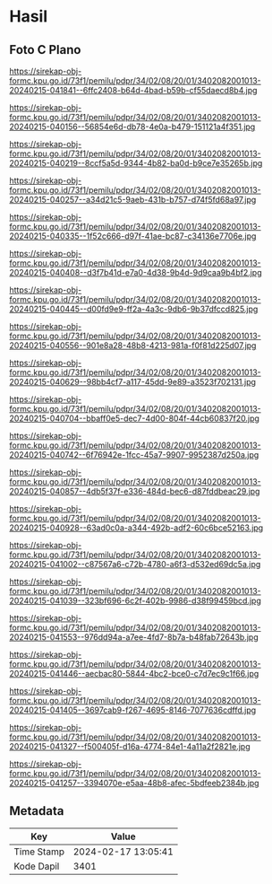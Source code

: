 # Hasil

## Foto C Plano

https://sirekap-obj-formc.kpu.go.id/73f1/pemilu/pdpr/34/02/08/20/01/3402082001013-20240215-041841--6ffc2408-b64d-4bad-b59b-cf55daecd8b4.jpg

https://sirekap-obj-formc.kpu.go.id/73f1/pemilu/pdpr/34/02/08/20/01/3402082001013-20240215-040156--56854e6d-db78-4e0a-b479-151121a4f351.jpg

https://sirekap-obj-formc.kpu.go.id/73f1/pemilu/pdpr/34/02/08/20/01/3402082001013-20240215-040219--8ccf5a5d-9344-4b82-ba0d-b9ce7e35265b.jpg

https://sirekap-obj-formc.kpu.go.id/73f1/pemilu/pdpr/34/02/08/20/01/3402082001013-20240215-040257--a34d21c5-9aeb-431b-b757-d74f5fd68a97.jpg

https://sirekap-obj-formc.kpu.go.id/73f1/pemilu/pdpr/34/02/08/20/01/3402082001013-20240215-040335--1f52c666-d97f-41ae-bc87-c34136e7706e.jpg

https://sirekap-obj-formc.kpu.go.id/73f1/pemilu/pdpr/34/02/08/20/01/3402082001013-20240215-040408--d3f7b41d-e7a0-4d38-9b4d-9d9caa9b4bf2.jpg

https://sirekap-obj-formc.kpu.go.id/73f1/pemilu/pdpr/34/02/08/20/01/3402082001013-20240215-040445--d00fd9e9-ff2a-4a3c-9db6-9b37dfccd825.jpg

https://sirekap-obj-formc.kpu.go.id/73f1/pemilu/pdpr/34/02/08/20/01/3402082001013-20240215-040556--901e8a28-48b8-4213-981a-f0f81d225d07.jpg

https://sirekap-obj-formc.kpu.go.id/73f1/pemilu/pdpr/34/02/08/20/01/3402082001013-20240215-040629--98bb4cf7-a117-45dd-9e89-a3523f702131.jpg

https://sirekap-obj-formc.kpu.go.id/73f1/pemilu/pdpr/34/02/08/20/01/3402082001013-20240215-040704--bbaff0e5-dec7-4d00-804f-44cb60837f20.jpg

https://sirekap-obj-formc.kpu.go.id/73f1/pemilu/pdpr/34/02/08/20/01/3402082001013-20240215-040742--6f76942e-1fcc-45a7-9907-9952387d250a.jpg

https://sirekap-obj-formc.kpu.go.id/73f1/pemilu/pdpr/34/02/08/20/01/3402082001013-20240215-040857--4db5f37f-e336-484d-bec6-d87fddbeac29.jpg

https://sirekap-obj-formc.kpu.go.id/73f1/pemilu/pdpr/34/02/08/20/01/3402082001013-20240215-040928--63ad0c0a-a344-492b-adf2-60c6bce52163.jpg

https://sirekap-obj-formc.kpu.go.id/73f1/pemilu/pdpr/34/02/08/20/01/3402082001013-20240215-041002--c87567a6-c72b-4780-a6f3-d532ed69dc5a.jpg

https://sirekap-obj-formc.kpu.go.id/73f1/pemilu/pdpr/34/02/08/20/01/3402082001013-20240215-041039--323bf696-6c2f-402b-9986-d38f99459bcd.jpg

https://sirekap-obj-formc.kpu.go.id/73f1/pemilu/pdpr/34/02/08/20/01/3402082001013-20240215-041553--976dd94a-a7ee-4fd7-8b7a-b48fab72643b.jpg

https://sirekap-obj-formc.kpu.go.id/73f1/pemilu/pdpr/34/02/08/20/01/3402082001013-20240215-041446--aecbac80-5844-4bc2-bce0-c7d7ec9c1f66.jpg

https://sirekap-obj-formc.kpu.go.id/73f1/pemilu/pdpr/34/02/08/20/01/3402082001013-20240215-041405--3697cab9-f267-4695-8146-7077636cdffd.jpg

https://sirekap-obj-formc.kpu.go.id/73f1/pemilu/pdpr/34/02/08/20/01/3402082001013-20240215-041327--f500405f-d16a-4774-84e1-4a11a2f2821e.jpg

https://sirekap-obj-formc.kpu.go.id/73f1/pemilu/pdpr/34/02/08/20/01/3402082001013-20240215-041257--3394070e-e5aa-48b8-afec-5bdfeeb2384b.jpg


## Metadata

| Key        | Value               |
| ---------- | ------------------- |
| Time Stamp | 2024-02-17 13:05:41 |
| Kode Dapil | 3401                |



